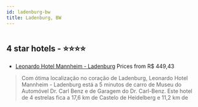 ```yaml
---
id: ladenburg-bw
title: Ladenburg, BW
---
```


<center><img src="https://i.travelapi.com/hotels/1000000/80000/76300/76293/8a7ee57e_z.jpg" alt="" /></center>


##  4 star hotels - ⭐️⭐️⭐️⭐️

-    [Leonardo Hotel Mannheim - Ladenburg](https://us.hurb.com/hotels/ladenburg/leonardo-hotel-mannheim-ladenburg-HT-RCJB?cmp=18055) Prices from R$ 449,43
   > Com ótima localização no coração de Ladenburg, Leonardo Hotel Mannheim - Ladenburg está a 5 minutos de carro de Museu do Automóvel Dr. Carl Benz e de Garagem do Dr. Carl-Benz.  Este hotel de 4 estrelas fica a 17,6 km de Castelo de Heidelberg e 11,2 km de 
